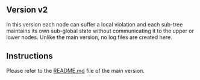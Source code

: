 ## Version v2

In this version each node can suffer a local violation and each sub-tree maintains its own sub-global state without communicating it to the upper or lower nodes.
Unlike the main version, no log files are created here.

## Instructions

Please refer to the [README.md](https://github.com/qis-unipr/QuantumNetworking/blob/master/examples/cqc/pythonLib/testQGMTree/README.md) file of the main version.